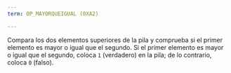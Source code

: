 ```yaml
---
term: OP_MAYORQUEIGUAL (0XA2)

---
```

Compara los dos elementos superiores de la pila y comprueba si el primer elemento es mayor o igual que el segundo. Si el primer elemento es mayor o igual que el segundo, coloca `1` (verdadero) en la pila; de lo contrario, coloca `0` (falso).
